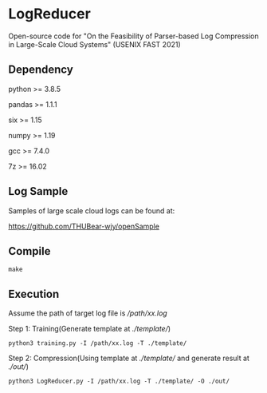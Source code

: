 # LogReducer

Open-source code for "On the Feasibility of Parser-based Log Compression in Large-Scale Cloud Systems" (USENIX FAST 2021)

## Dependency
python >= 3.8.5

pandas >= 1.1.1

six >= 1.15

numpy >= 1.19

gcc >= 7.4.0

7z >= 16.02
## Log Sample
Samples of large scale cloud logs can be found at: 

https://github.com/THUBear-wjy/openSample

## Compile
`make`

## Execution
Assume the path of target log file is <em>/path/xx.log</em>

Step 1: Training(Generate template at <em>./template/</em>)

`python3 training.py -I /path/xx.log -T ./template/`

Step 2: Compression(Using template at <em>./template/</em> and generate result at <em>./out/</em>)

`python3 LogReducer.py -I /path/xx.log -T ./template/ -O ./out/`